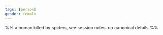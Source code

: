 ```yaml
---
tags: [person]
gender: female
---
```


%% a human killed by spiders, see session notes. no canonical details %%

